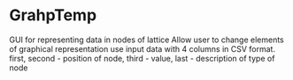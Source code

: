 # GrahpTemp
GUI for representing data in nodes of lattice
Allow user to change elements of graphical representation 
use input data with 4 columns in CSV format.
first, second - position of node, third - value, last - description of type of node
